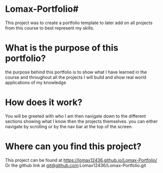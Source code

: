 # Lomax-Portfolio#
This project was to create a portfolio template to later add on all projects from this course to best represent my skills.

# What is the purpose of this portfolio?
the purpose behind this portfolio is to show what I have learned in the course and throughout all the projects I will build and show real world applications of my knowledge

 # How does it work?
You will be greeted with who I am then navigate down to the different sections showing what I know then the projects themselves. you can either navigate by scrolling or by the nav bar at the top of the screen.

# Where can you find this project?
This project can be found at https://lomax12436.github.io/Lomax-Portfolio/
Or the github link at git@github.com:Lomax12436/Lomax-Portfolio.git

